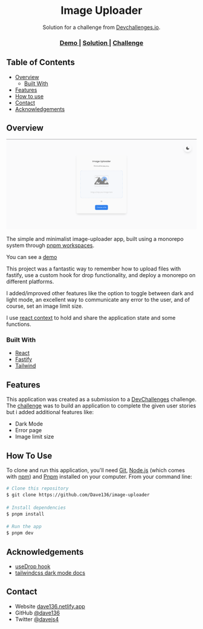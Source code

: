 <h1 align="center">Image Uploader</h1>

<div align="center">
   Solution for a challenge from  <a href="http://devchallenges.io" target="_blank">Devchallenges.io</a>.
</div>

<div align="center">
  <h3>
    <a href="https://uploader-image-app.netlify.app/">
      Demo
    </a>
    <span> | </span>
    <a href="https://github.com/Dave136/image-uploader">
      Solution
    </a>
    <span> | </span>
    <a href="https://devchallenges.io/challenges/O2iGT9yBd6xZBrOcVirx">
      Challenge
    </a>
  </h3>
</div>

<!-- TABLE OF CONTENTS -->

## Table of Contents

- [Overview](#overview)
  - [Built With](#built-with)
- [Features](#features)
- [How to use](#how-to-use)
- [Contact](#contact)
- [Acknowledgements](#acknowledgements)

<!-- OVERVIEW -->

## Overview

![screenshot](./docs/overview.png)

The simple and minimalist image-uploader app, built using a monorepo system through [pnpm workspaces](https://pnpm.io/workspaces).

You can see a [demo](https://uploader-image-app.netlify.app/)

This project was a fantastic way to remember how to upload files with fastify, use a custom hook for drop functionality, and deploy a monorepo on different platforms.

I added/improved other features like the option to toggle between dark and light mode, an excellent way to communicate any error to the user, and of course, set an image limit size.

I use [react context](https://reactjs.org/docs/context.html) to hold and share the application state and some functions.

### Built With

- [React](https://reactjs.org/)
- [Fastify](https://fastify.io/)
- [Tailwind](https://tailwindcss.com/)

## Features

This application was created as a submission to a [DevChallenges](https://devchallenges.io/challenges) challenge. The [challenge](https://devchallenges.io/challenges/O2iGT9yBd6xZBrOcVirx) was to build an application to complete the given user stories but i added additional features like:

- Dark Mode
- Error page
- Image limit size

## How To Use

To clone and run this application, you'll need [Git](https://git-scm.com), [Node.js](https://nodejs.org/en/download/) (which comes with [npm](http://npmjs.com)) and [Pnpm](https://pnpm.io/installation) installed on your computer. From your command line:

```bash
# Clone this repository
$ git clone https://github.com/Dave136/image-uploader

# Install dependencies
$ pnpm install

# Run the app
$ pnpm dev
```

## Acknowledgements

- [useDrop hook](https://github.com/streamich/react-use/blob/master/src/useDropArea.ts)
- [tailwindcss dark mode docs](https://tailwindcss.com/docs/dark-mode)

## Contact

- Website [dave136.netlify.app](https://dave136.netlify.app/)
- GitHub [@dave136](https://github.com/Dave136)
- Twitter [@davejs4](https://twitter.com/davejs4)
